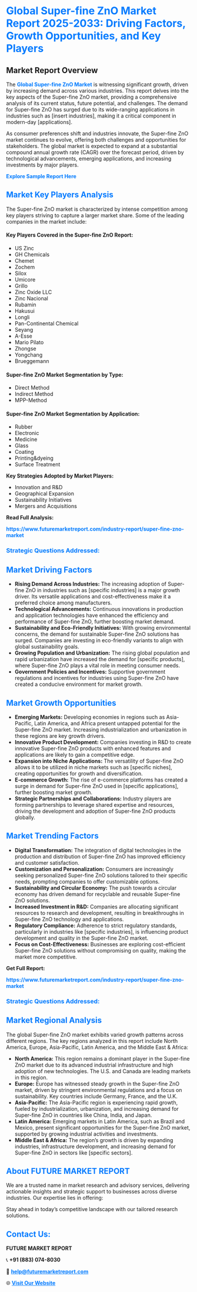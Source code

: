 <h1 style="color: #007BFF;">Global Super-fine ZnO Market Report 2025-2033: Driving Factors, Growth Opportunities, and Key Players</h1>

<section id="overview">
<h2>Market Report Overview</h2>
<p>The <a href="https://www.futuremarketreport.com/industry-report/super-fine-zno-market" style="color: #007BFF; text-decoration: none;"><strong>Global Super-fine ZnO Market</strong></a> is witnessing significant growth, driven by increasing demand across various industries. This report delves into the key aspects of the Super-fine ZnO market, providing a comprehensive analysis of its current status, future potential, and challenges. The demand for Super-fine ZnO has surged due to its wide-ranging applications in industries such as [insert industries], making it a critical component in modern-day [applications].</p>
<p>As consumer preferences shift and industries innovate, the Super-fine ZnO market continues to evolve, offering both challenges and opportunities for stakeholders. The global market is expected to expand at a substantial compound annual growth rate (CAGR) over the forecast period, driven by technological advancements, emerging applications, and increasing investments by major players.</p>
</section>

<section id="overview">
<p><a href="https://www.futuremarketreport.com/request-sample/reportId=114688" style="color: #007BFF; text-decoration: none;"><strong>Explore Sample Report Here</strong></a></p>
</section>

<section id="key-players">
<h2 style="color: #007BFF;">Market Key Players Analysis</h2>
<p>The Super-fine ZnO market is characterized by intense competition among key players striving to capture a larger market share. Some of the leading companies in the market include:</p>
<h4>Key Players Covered in the Super-fine ZnO Report:</h4>
<ul><li>US Zinc</li><li>GH Chemicals</li><li>Chemet</li><li>Zochem</li><li>Silox</li><li>Umicore</li><li>Grillo</li><li>Zinc Oxide LLC</li><li>Zinc Nacional</li><li>Rubamin</li><li>Hakusui</li><li>Longli</li><li>Pan-Continental Chemical</li><li>Seyang</li><li>A-Esse</li><li>Mario Pilato</li><li>Zhongse</li><li>Yongchang</li><li>Brueggemann</li></ul>
<h4>Super-fine ZnO Market Segmentation by Type:</h4>
<ul><li>Direct Method</li><li>Indirect Method</li><li>MPP-Method</li></ul>

<h4>Super-fine ZnO Market Segmentation by Application:</h4>
<ul><li>Rubber</li><li>Electronic</li><li>Medicine</li><li>Glass</li><li>Coating</li><li>Printing&amp;dyeing</li><li>Surface Treatment</li></ul>
<p><strong>Key Strategies Adopted by Market Players:</strong></p>
<ul>
<li>Innovation and R&D</li>
<li>Geographical Expansion</li>
<li>Sustainability Initiatives</li>
<li>Mergers and Acquisitions</li>
</ul>
</section>

<section>
<p><strong>Read Full Analysis: </strong></p><a href="https://www.futuremarketreport.com/industry-report/super-fine-zno-market" style="color: #007BFF; text-decoration: none;"><strong>https://www.futuremarketreport.com/industry-report/super-fine-zno-market</strong></a>
<h3 style="color: #007BFF;">Strategic Questions Addressed:</h3>
</section>

<section id="driving-factors">
<h2 style="color: #007BFF;">Market Driving Factors</h2>
<ul>
<li><strong>Rising Demand Across Industries:</strong> The increasing adoption of Super-fine ZnO in industries such as [specific industries] is a major growth driver. Its versatile applications and cost-effectiveness make it a preferred choice among manufacturers.</li>
<li><strong>Technological Advancements:</strong> Continuous innovations in production and application technologies have enhanced the efficiency and performance of Super-fine ZnO, further boosting market demand.</li>
<li><strong>Sustainability and Eco-Friendly Initiatives:</strong> With growing environmental concerns, the demand for sustainable Super-fine ZnO solutions has surged. Companies are investing in eco-friendly variants to align with global sustainability goals.</li>
<li><strong>Growing Population and Urbanization:</strong> The rising global population and rapid urbanization have increased the demand for [specific products], where Super-fine ZnO plays a vital role in meeting consumer needs.</li>
<li><strong>Government Policies and Incentives:</strong> Supportive government regulations and incentives for industries using Super-fine ZnO have created a conducive environment for market growth.</li>
</ul>
</section>

<section id="growth-opportunities">
<h2 style="color: #007BFF;">Market Growth Opportunities</h2>
<ul>
<li><strong>Emerging Markets:</strong> Developing economies in regions such as Asia-Pacific, Latin America, and Africa present untapped potential for the Super-fine ZnO market. Increasing industrialization and urbanization in these regions are key growth drivers.</li>
<li><strong>Innovative Product Development:</strong> Companies investing in R&D to create innovative Super-fine ZnO products with enhanced features and applications are likely to gain a competitive edge.</li>
<li><strong>Expansion into Niche Applications:</strong> The versatility of Super-fine ZnO allows it to be utilized in niche markets such as [specific niches], creating opportunities for growth and diversification.</li>
<li><strong>E-commerce Growth:</strong> The rise of e-commerce platforms has created a surge in demand for Super-fine ZnO used in [specific applications], further boosting market growth.</li>
<li><strong>Strategic Partnerships and Collaborations:</strong> Industry players are forming partnerships to leverage shared expertise and resources, driving the development and adoption of Super-fine ZnO products globally.</li>
</ul>
</section>

<section id="trending-factors">
<h2 style="color: #007BFF;">Market Trending Factors</h2>
<ul>
<li><strong>Digital Transformation:</strong> The integration of digital technologies in the production and distribution of Super-fine ZnO has improved efficiency and customer satisfaction.</li>
<li><strong>Customization and Personalization:</strong> Consumers are increasingly seeking personalized Super-fine ZnO solutions tailored to their specific needs, prompting companies to offer customizable options.</li>
<li><strong>Sustainability and Circular Economy:</strong> The push towards a circular economy has driven demand for recyclable and reusable Super-fine ZnO solutions.</li>
<li><strong>Increased Investment in R&D:</strong> Companies are allocating significant resources to research and development, resulting in breakthroughs in Super-fine ZnO technology and applications.</li>
<li><strong>Regulatory Compliance:</strong> Adherence to strict regulatory standards, particularly in industries like [specific industries], is influencing product development and quality in the Super-fine ZnO market.</li>
<li><strong>Focus on Cost-Effectiveness:</strong> Businesses are exploring cost-efficient Super-fine ZnO solutions without compromising on quality, making the market more competitive.</li>
</ul>
</section>

<section>
<p><strong>Get Full Report: </strong></p><a href="https://www.futuremarketreport.com/industry-report/super-fine-zno-market" style="color: #007BFF; text-decoration: none;"><strong>https://www.futuremarketreport.com/industry-report/super-fine-zno-market</strong></a>
<h3 style="color: #007BFF;">Strategic Questions Addressed:</h3>
</section>


<section id="regional-analysis">
<h2 style="color: #007BFF;">Market Regional Analysis</h2>
<p>The global Super-fine ZnO market exhibits varied growth patterns across different regions. The key regions analyzed in this report include North America, Europe, Asia-Pacific, Latin America, and the Middle East & Africa:</p>
<ul>
<li><strong>North America:</strong> This region remains a dominant player in the Super-fine ZnO market due to its advanced industrial infrastructure and high adoption of new technologies. The U.S. and Canada are leading markets in this region.</li>
<li><strong>Europe:</strong> Europe has witnessed steady growth in the Super-fine ZnO market, driven by stringent environmental regulations and a focus on sustainability. Key countries include Germany, France, and the U.K.</li>
<li><strong>Asia-Pacific:</strong> The Asia-Pacific region is experiencing rapid growth, fueled by industrialization, urbanization, and increasing demand for Super-fine ZnO in countries like China, India, and Japan.</li>
<li><strong>Latin America:</strong> Emerging markets in Latin America, such as Brazil and Mexico, present significant opportunities for the Super-fine ZnO market, supported by growing industrial activities and investments.</li>
<li><strong>Middle East & Africa:</strong> The region’s growth is driven by expanding industries, infrastructure development, and increasing demand for Super-fine ZnO in sectors like [specific sectors].</li>
</ul>
</section>

<footer>
<h2 style="color: #007BFF;">About FUTURE MARKET REPORT</h2>
<p>We are a trusted name in market research and advisory services, delivering actionable insights and strategic support to businesses across diverse industries. Our expertise lies in offering:</p>

<p>Stay ahead in today’s competitive landscape with our tailored research solutions.</p>

<h2 style="color: #007BFF;">Contact Us:</h2>
<p><strong>FUTURE MARKET REPORT</strong></p>
<p>📞 <strong>+91 (883) 074-8030</strong></p>
<p>📧 <strong><a href="mailto:help@futuremarketreport.com" style="color: #007BFF;">help@futuremarketreport.com</a></strong></p>
<p>🌐 <strong><a href="https://www.futuremarketreport.com/" style="color: #007BFF;">Visit Our Website</a></strong></p>
</footer>